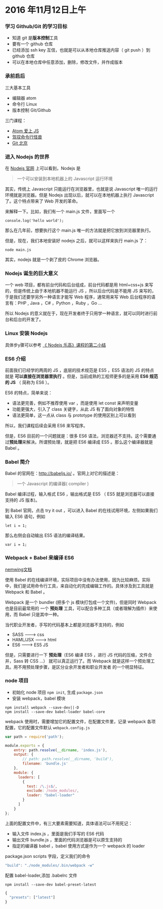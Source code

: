 # 2016 年11月12日上午

### 学习 Github/Git 的学习目标

- 知道 git 是**版本控制**工具
- 要有一个 github 仓库
- 已经添加 ssh key 互信，也就是可以从本地仓库推送内容（ git push ）到 github 仓库
- 可以在本地仓库中任意添加，删除，修改文件，并作成版本




### 承前启后

三大基本工具

- 编辑器 atom
- 命令行 Linux
- 版本控制 Git/Github


三门课程：

- [Atom 爱上 JS](http://haoqicat.com/atom-love-js)
- [驾驭命令行怪兽](http://haoqicat.com/ride-cli-monster)
- [Git 北京](http://haoqicat.com/gitbeijing)


### 进入 Nodejs 的世界

在 [Nodejs 官网](https://nodejs.org/) 上可以看到，Nodejs 是

> 一个可以安装到本地机器上的 Javascript 运行环境

其实，传统上 Javascript 只能运行在浏览器里，也就是说 Javascript 唯一的运行环境就是浏览器。但是 Nodejs 出现以后，就可以在本地机器上执行 Javascript 了。这个特点带来了 Web 开发的革命。

来解释一下。比如，我们有一个 main.js 文件，里面写一个

```
console.log('hello world');
```

那么在几年前，想要执行这个 main.js 唯一的方法就是把它放到浏览器里执行。

但是，现在，我们本地安装好 nodejs 之后，就可以这样来执行 main.js 了：

```
node main.js
```

其实，nodejs 就是一个剥了皮的 Chrome 浏览器。

### Nodejs 诞生的巨大意义

一个 web 项目，都有前台代码和后台组成，前台代码都是用 html+css+js 来写的，但是传统上由于本地机器不能运行 JS ，所以后台代码是不能用 JS 来写的，于是我们还要学另外一种语言才能写 Web 程序，通常用来写 Web 后台程序的语言有：PHP , Java ，C# ，Python ，Ruby ，Go ...

所以 Nodejs 的意义就在于，现在开发者终于只用学一种语言，就可以同时进行前台和后台的开发了。


### Linux 安装 Nodejs

具体步y骤可以参考 [《 Nodejs 乐高》课程的第二小结](http://haoqicat.com/nodejs-lego/1-2-nodejs-install)


### ES6 介绍

前面我们已经学的两周的 JS ，底层的技术规范是 ES5 ，ES5 语法的 JS 的特点就是 **可以直接在浏览器里执行** 。但是，当前成熟的工程师更多的是采用 **ES6 规范的 JS** （ 简称为 ES6 ）。

ES6 的特点，简单来说：

- 语法更完善，例如不推荐使用 var ，而是使用 let const 来声明变量
- 功能更强大，引入了 class 关键字，从此 JS 有了面向对象的特性
- 语法更简单，这一点从 class 与 prototype 的使用区别上可以看到

所以，我们课程后续会采用 ES6 来写程序。

但是，ES6 目前的一个问题就是：很多 ES6 语法，浏览器还不支持。这个需要通过**预处理**来解决。所谓预处理，就是把 ES6 编译成 ES5 。那么这个编译器就是 Babel 。


### Babel 简介

Babel 的官网在：http://babeljs.io/ 。官网上对它的描述是：

> 一个 Javascript 的编译器( compiler )

Babel 编译过程，输入格式 ES6 ，输出格式是 ES5 （ ES5 就是浏览器可以直接支持的 JS 版本)。

到 Babel 官网，点击 try it out ，可以进入 Babel 的在线试用环境，左侧如果我们输入 ES6 语句，例如

```
let i = 1;
```

那么右侧会自动输出 ES5 语法的编译结果。

```
var i = 1;
```


### Webpack + Babel 来编译 ES6

[nemwing文档](http://newming.coding.me/myidoc)

使用 Babel 的在线编译环境，实际项目中没有办法使用，因为比较麻烦。实际中，我们是试用命令行工具，来自动化的完成编辑工作的。具体涉及到工具就是 Webpack 和 Babel 。

Webpack 是一个 bundler (把多个 js 模块打包成一个文件)，但是同时 Webpack 也是目前最常用的
一个 **预处理** 工具，可以配合多种工具（或者理解为插件）来使用，而 Babel 只是其中一种。

当代职业开发者，手写的代码基本上都是浏览器不支持的，例如

- SASS ---> css
- HAML/JSX ---> html
- ES6 ---> ES5 JS

但是，只需要进行一下 **预处理**（ES6 编译 ES5 ，进行 JS 代码的压缩，文件合并，Sass 转 CSS ...）
就可以真正运行了。而 Webpack 就是这样一个预处理工具。用不用预处理步骤，是区分业余开发者和职业开发者
的一个明显特征。


### node 项目

- 初始化 node 项目 `npm init`, 生成 `package.json`
- 安装 webpack，babel 模块

```
npm install webpack --save-dev||-D
npm install --save-dev babel-loader babel-core
```

webpack 使用时，需要增加它的配置文件，在配置文件里，记录 webpack 各项配置，它的配置文件默认 `webpack.config.js`

```js
var path = require('path');

module.exports = {
    entry: path.resolve(__dirname, 'index.js'),
    output: {
        // path: path.resolve(__dirname, 'build'),
        filename: 'bundle.js'
    },
    module: {
      loaders: [
        {
          test: /\.js$/,
          exclude: /node_modules/,
          loader: "babel-loader"
        }
      ]
    }
};

```

上面的配置文件中，有三大要素需要知道，具体语法可以不用死记：

- 输入文件 index.js ，里面是我们手写的 ES6 代码
- 输出文件 bundle.js ，里面的代码浏览器是可以原生支持的
- 指定的编译器 babel ，babel 使用方式是作为一个 webpack 的 loader


package.json scripts 字段，定义我们的命令

```js
"build": "./node_modules/.bin/webpack -w"
```

配置 babel-loader,添加 .babelrc 文件

```
npm install --save-dev babel-preset-latest
```


```js
{
  "presets": ["latest"]
}
```
